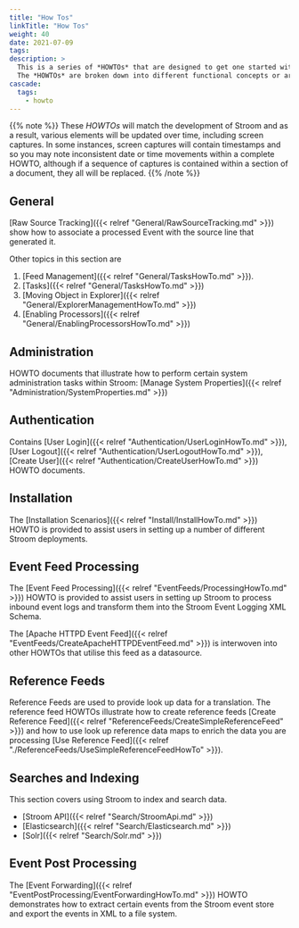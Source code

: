 ```yaml
---
title: "How Tos"
linkTitle: "How Tos"
weight: 40
date: 2021-07-09
tags: 
description: >
  This is a series of *HOWTOs* that are designed to get one started with Stroom.
  The *HOWTOs* are broken down into different functional concepts or areas of Stroom.
cascade:
  tags:
    - howto
---
```


{{% note %}}
These *HOWTOs* will match the development of Stroom and as a result, various elements will be updated over time, including screen captures.
In some instances, screen captures will contain timestamps and so you may note inconsistent date or time movements within a complete HOWTO, although if a sequence of captures is contained within a section of a document, they all will be replaced.
{{% /note %}}

## General

[Raw Source Tracking]({{< relref "General/RawSourceTracking.md" >}}) show how to associate a processed Event with the source line that generated it.

Other topics in this section are
1. [Feed Management]({{< relref "General/TasksHowTo.md" >}}).
1. [Tasks]({{< relref "General/TasksHowTo.md" >}})
1. [Moving Object in Explorer]({{< relref "General/ExplorerManagementHowTo.md" >}})
1. [Enabling Processors]({{< relref "General/EnablingProcessorsHowTo.md" >}})


## Administration

HOWTO documents that illustrate how to perform certain system administration tasks within Stroom: [Manage System Properties]({{< relref "Administration/SystemProperties.md" >}})


## Authentication

Contains [User Login]({{< relref "Authentication/UserLoginHowTo.md" >}}), [User Logout]({{< relref "Authentication/UserLogoutHowTo.md" >}}), [Create User]({{< relref "Authentication/CreateUserHowTo.md" >}}) HOWTO documents.


## Installation

The [Installation Scenarios]({{< relref "Install/InstallHowTo.md" >}}) HOWTO is provided to assist users in setting up a number
of different Stroom deployments.


## Event Feed Processing

The [Event Feed Processing]({{< relref "EventFeeds/ProcessingHowTo.md" >}}) HOWTO is provided to assist users in setting up Stroom to process inbound event logs and transform them into the Stroom Event Logging XML Schema.

The [Apache HTTPD Event Feed]({{< relref "EventFeeds/CreateApacheHTTPDEventFeed.md" >}}) is interwoven into other HOWTOs that utilise this feed as a datasource.


## Reference Feeds

Reference Feeds are used to provide look up data for a translation.
The reference feed HOWTOs illustrate how to create reference feeds [Create Reference Feed]({{< relref "ReferenceFeeds/CreateSimpleReferenceFeed" >}}) and how to use look up reference data maps to enrich the data you are processing [Use Reference Feed]({{< relref "./ReferenceFeeds/UseSimpleReferenceFeedHowTo" >}}).


## Searches and Indexing

This section covers using Stroom to index and search data.

 * [Stroom API]({{< relref "Search/StroomApi.md" >}})
 * [Elasticsearch]({{< relref "Search/Elasticsearch.md" >}})
 * [Solr]({{< relref "Search/Solr.md" >}})


## Event Post Processing

The [Event Forwarding]({{< relref "EventPostProcessing/EventForwardingHowTo.md" >}}) HOWTO demonstrates how to extract certain events from the Stroom event store and export the events in XML to a file system.

